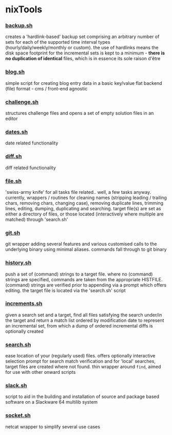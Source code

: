 # nixTools

### [backup.sh](backup)
creates a 'hardlink-based' backup set comprising an arbitrary number of sets for each of the supported time interval types (hourly/daily/weekly/monthly or custom). the use of hardlinks means the disk space footprint for the incremental sets is kept to a minimum - **there is no duplication of identical** files, which is in essence its sole raison d'être

### [blog.sh](blog)
simple script for creating blog entry data in a basic key/value flat backend (file) format - cms / front-end agnostic

### [challenge.sh](challenge)
structures challenge files and opens a set of empty solution files in an editor

### [dates.sh](dates)
date related functionality

### [diff.sh](diff)
diff related functionality

### [file.sh](file)
'swiss-army knife' for all tasks file related.. well, a few tasks anyway. currently,  wrappers / routines for cleaning names (stripping leading / trailing chars, removing chars, changing case), removing duplicate lines, trimming lines, editing, dumping, duplicating and searching. target file(s) are set as either a directory of files, or those located (interactively where multiple are matched) through 'search.sh'

### [git.sh](git)
git wrapper adding several features and various customised calls to the underlying binary using minimal aliases. commands fall through to git binary

### [history.sh](history)
push a set of (command) strings to a target file. where no (command) strings are specified, commands are taken from the appropriate HISTFILE. (command) strings are verified prior to appending via a prompt which offers editing. the target file is located via the 'search.sh' script

### [increments.sh](increments)
given a search set and a target, find all files satisfying the search under/in the target and return a match list ordered by modification date to represent an incremental set, from which a dump of ordered incremental diffs is optionally created

### [search.sh](search)
ease location of your (regularly used) files. offers optionally interactive selection prompt for search match verification and for 'local' searches, target files are created where not found. thin wrapper around `find`, aimed for use with other onward scripts

### [slack.sh](slack)
script to aid in the building and installation of source and package based software on a Slackware 64 multilib system

### [socket.sh](socket)
netcat wrapper to simplify several use cases
